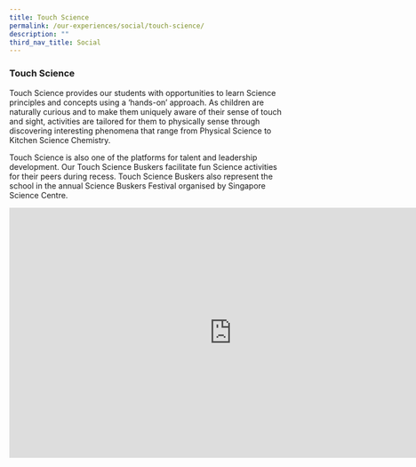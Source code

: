```yaml
---
title: Touch Science
permalink: /our-experiences/social/touch-science/
description: ""
third_nav_title: Social
---
```

### **Touch Science**
Touch Science provides our students with opportunities to learn Science principles and concepts using a ‘hands-on’ approach. As children are naturally curious and to make them uniquely aware of their sense of touch and sight, activities are tailored for them to physically sense through discovering interesting phenomena that range from Physical Science to Kitchen Science Chemistry.&nbsp;

Touch Science is also one of the platforms for talent and leadership development. Our Touch Science Buskers facilitate fun Science activities for their peers during recess. Touch Science Buskers also represent the school in the annual Science Buskers Festival organised by Singapore Science Centre.

<iframe allowfullscreen="true" height="450" width="800" frameborder="0" src="https://docs.google.com/presentation/d/e/2PACX-1vQulToeIoaAWFT6b0bkSNj7rtp2GCJhRTCw-25aWlwIwwrgLPP2ecIOd4ZTioQgqGTu2aQTJMmDiO94/embed?start=false&amp;loop=false&amp;delayms=3000"></iframe>